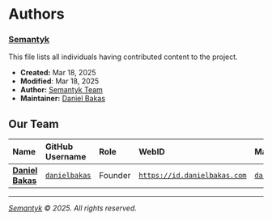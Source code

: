 [//]: # (
\ ––––––––––––––––––––––––––––––––––––––––––––––––––––––––––––––––––––––––––––––
\ # `AUTHORS.md`
\ @organization: Semantyk
\ @project: Semantyk
\
\ @file: This file lists all individuals having contributed content to the
\ project.
\
\ @created: Mar 18, 2025
\ @modified: Mar 18, 2025
\
\ @author: Semantyk Team
\ @maintainer: Daniel Bakas <https://id.danielbakas.com>
\
\ @copyright: Semantyk © 2025. All rights reserved.
\ ––––––––––––––––––––––––––––––––––––––––––––––––––––––––––––––––––––––––––––––
)

# Authors

### [Semantyk](https://www.semantyk.com)

This file lists all individuals having contributed content to the project.

* **Created:** Mar 18, 2025
* **Modified**: Mar 18, 2025
* **Author:** [Semantyk Team](https://github.com/orgs/semantyk/people)
* **Maintainer:** [Daniel Bakas](https://id.danielbakas.com)

## Our Team

| Name                                           | GitHub Username                                 | Role    | WebID                                                      | Mail                                                |
| :--------------------------------------------- | :---------------------------------------------- | :------ | :--------------------------------------------------------- | :-------------------------------------------------- |
| [**Daniel Bakas**](https://id.danielbakas.com) | [`danielbakas`](https://github.danielbakas.com) | Founder | [`https://id.danielbakas.com`](https://id.danielbakas.com) | [`daniel@semantyk.com`](mailto:daniel@semantyk.com) |

---
*[Semantyk](https://www.semantyk.com/) © 2025. All rights reserved.*

